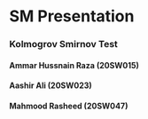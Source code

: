 <h1>SM Presentation</h1>
<h3> Kolmogrov Smirnov Test</h3>


<h4>Ammar Hussnain Raza (20SW015)</h4>
<h4>Aashir Ali (20SW023)</h4>
<h4>Mahmood Rasheed (20SW047)</h4>
